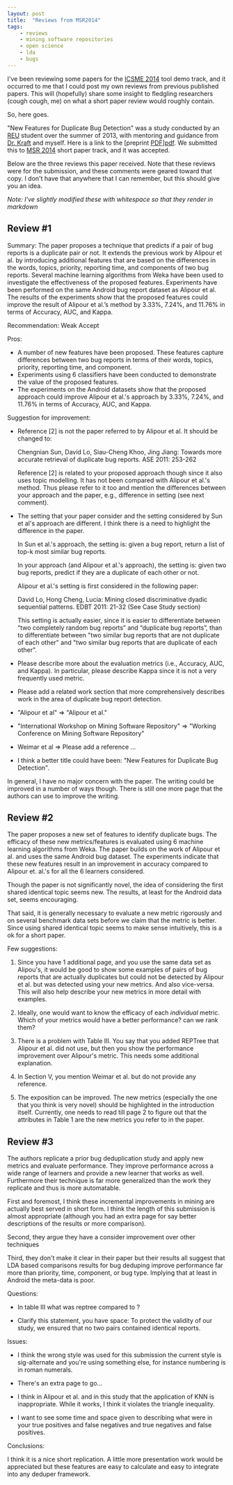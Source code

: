```yaml
---
layout: post
title:  "Reviews from MSR2014"
tags:
    - reviews
    - mining software repositories
    - open science
    - lda
    - bugs
---
```


I've been reviewing some papers for the [ICSME 2014](https://icsme.org/)
tool demo track, and it occurred to me that I could post my own
reviews from previous published papers.
This will (hopefully) share some insight to fledgling researchers
(cough cough, me) on what a short paper review
would roughly contain.

So, here goes.

"New Features for Duplicate Bug Detection" was a study conducted
by an [REU][reu] student over the summer of 2013,
with mentoring and guidance from [Dr. Kraft][kraft] and myself.
Here is a link to the [preprint [PDF]][pdf].
We submitted this to [MSR 2014](http://2014.msrconf.org/) short paper
track, and it was accepted.

Below are the three reviews this paper received.
Note that these reviews were for the submission, and these
comments were geared toward that copy.
I don't have that anywhere that I can remember,
but this should give you an idea.

*Note: I've _slightly_ modified these with whitespace so that they render in markdown*


[kraft]: http://nkraft.cs.ua.edu/
[reu]: http://reu.cs.ua.edu
[pdf]: http://cscorley.students.cs.ua.edu/publications/pdfs/Klein-etal_14.pdf

## Review #1

Summary: The paper proposes a technique that predicts if a pair of bug reports is a duplicate pair or not. It extends the previous work by Alipour et al. by introducing additional features that are based on the differences in the words, topics, priority, reporting time, and components of two bug reports. Several machine learning algorithms from Weka have been used to investigate the effectiveness of the proposed features. Experiments have been performed on the same Android bug report dataset as Alipour et al. The results of the experiments show that the proposed features could improve the result of Alipour et al.’s method by 3.33%, 7.24%, and 11.76% in terms of Accuracy, AUC, and Kappa.

Recommendation: Weak Accept

Pros:

+ A number of new features have been proposed. These features capture differences between two bug reports in terms of their words, topics, priority, reporting time, and component.
+ Experiments using 6 classifiers have been conducted to demonstrate the value of the proposed features.
+ The experiments on the Android datasets show that the proposed approach could improve Alipour et al.'s approach by 3.33%, 7.24%, and 11.76% in terms of Accuracy, AUC, and Kappa.

Suggestion for improvement:

+ Reference [2] is not the paper referred to by Alipour et al. It should be changed to:

    Chengnian Sun, David Lo, Siau-Cheng Khoo, Jing Jiang: Towards more accurate retrieval of duplicate bug reports. ASE 2011: 253-262

    Reference [2] is related to your proposed approach though since it also uses topic modelling. It has not been compared with Alipour et al.'s method. Thus please refer to it too and mention the differences between your approach and the paper, e.g., difference in setting (see next comment).

+ The setting that your paper consider and the setting considered by Sun et al's approach are different. I think there is a need to highlight the difference in the paper.

    In Sun et al.'s approach, the setting is: given a bug report, return a list of top-k most similar bug reports.

    In your approach (and Alipour et al.'s approach), the setting is: given two bug reports, predict if they are a duplicate of each other or not.

    Alipour et al.'s setting is first considered in the following paper:

    David Lo, Hong Cheng, Lucia: Mining closed discriminative dyadic sequential patterns. EDBT 2011: 21-32 (See Case Study section)

    This setting is actually easier, since it is easier to differentiate between “two completely random bug reports” and “duplicate bug reports”, than to differentiate between "two similar bug reports that are not duplicate of each other" and "two similar bug reports that are duplicate of each other".
+ Please describe more about the evaluation metrics (i.e., Accuracy, AUC, and Kappa). In particular, please describe Kappa since it is not a very frequently used metric.
+ Please add a related work section that more comprehensively describes work in the area of duplicate bug report detection.
+ "Alipour et al" => "Alipour et al."
+ "International Workshop on Mining Software Repository" => "Working Conference on Mining Software Repository"
+ Weimar et al => Please add a reference ...
+ I think a better title could have been: "New Features for Duplicate Bug Detection".

In general, I have no major concern with the paper. The writing could be improved in a number of ways though. There is still one more page that the authors can use to improve the writing.



## Review #2

The paper proposes a new set of features to identify duplicate bugs. The efficacy of these new metrics/features is evaluated using 6 machine learning algorithms from Weka. The paper builds on the work of Alipour et al. and uses the same Android bug dataset. The experiments indicate that these new features result in an improvement in accuracy compared to Alipour et. al.'s for all the 6 learners considered.

Though the paper is not significantly novel, the idea of considering the first shared identical topic seems new. The results, at least for the Android data set, seems encouraging.

That said, it is generally necessary to evaluate a new metric rigorously and on several benchmark data sets before we claim that the metric is better. Since using shared identical topic seems to make sense intuitively, this is a ok for a short paper.

Few suggestions:

1. Since you have 1 additional page, and you use the same data set as Alipou's, it would be good to show some examples of pairs of bug reports that are actually duplicates but could not be detected by Alipour et al. but was detected using your new metrics. And also vice-versa. This will also help describe your new metrics in more detail with examples.

2. Ideally, one would want to know the efficacy of each *individual* metric. Which of your metrics would have a better performance? can we rank them?

3. There is a problem with Table III. You say that you added REPTree that Alipour et al. did not use, but then you show the performance improvement over Alipour's metric. This needs some additional explanation.

4. In Section V, you mention Weimar et al. but do not provide any reference.

5. The exposition can be improved. The new metrics (especially the one that you think is very novel) should be highlighted in the introduction itself. Currently, one needs to read till page 2 to figure out that the attributes in Table 1 are the new metrics you refer to in the paper.

## Review #3

The authors replicate a prior bug deduplication study and apply new
metrics and evaluate performance. They improve performance across a
wide range of learners and provide a new learner that works as well.
Furthermore their technique is far more generalized than the work they
replicate and thus is more automatable.

First and foremost, I think these incremental improvements in mining
are actually best served in short form. I think the length of this
submission is almost appropriate (although you had an extra page for
say better descriptions of the results or more comparison).

Second, they argue they have a consider improvement over other techniques

Third, they don't make it clear in their paper but their results all
suggest that LDA based comparisons results for bug deduping improve
performance far more than priority, time, component, or bug type.
Implying that at least in Android the meta-data is poor.

Questions:

* In table III what was reptree compared to ?

* Clarify this statement, you have space: To protect the validity of
our study, we ensured that no two pairs contained identical reports.

Issues:

* I think the wrong style was used for this submission the current
  style is sig-alternate and you're using something else, for instance
  numbering is in roman numerals.

* There's an extra page to go...

* I think in Alipour et al. and in this study that the application of
  KNN is inappropriate. While it works, I think it violates the triangle
  inequality.

* I want to see some time and space given to describing what were in
  your true positives and false negatives and true negatives and false
  positives.

Conclusions:

I think it is a nice short replication. A little more presentation
work would be appreciated but these features are easy to calculate and
easy to integrate into any deduper framework.

